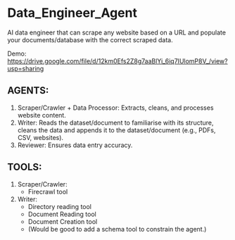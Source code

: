 # Data_Engineer_Agent
AI data engineer that can scrape any website based on a URL and populate your documents/database with the correct scraped data.

Demo: https://drive.google.com/file/d/12km0Efs2Z8g7aaBlYi_6iq7IUlomP8V_/view?usp=sharing

## AGENTS:
1. Scraper/Crawler + Data Processor: Extracts, cleans, and processes website content.
2. Writer: Reads the dataset/document to familiarise with its structure, cleans the data and appends it to the dataset/document (e.g., PDFs, CSV, websites).
4. Reviewer: Ensures data entry accuracy.

## TOOLS:
1. Scraper/Crawler:
   - Firecrawl tool
2. Writer:
   - Directory reading tool
   - Document Reading tool
   - Document Creation tool
   - (Would be good to add a schema tool to constrain the agent.)
